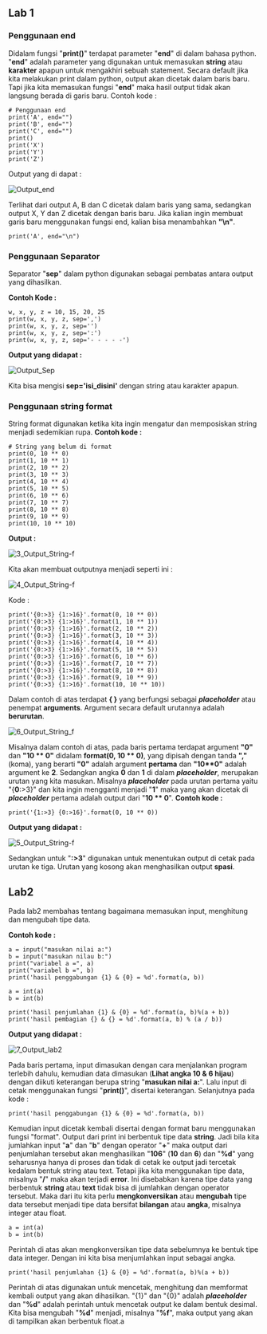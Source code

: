 ## Lab 1

### Penggunaan end
Didalam fungsi "**print()**" terdapat parameter "**end**" di dalam bahasa python. "**end**" adalah parameter yang digunakan untuk memasukan **string** atau **karakter** apapun untuk mengakhiri sebuah statement.  Secara default jika kita melakukan print dalam python, output akan dicetak dalam baris baru. Tapi jika kita memasukan fungsi "**end**" maka hasil output tidak akan langsung berada di garis baru.
Contoh kode :

    # Penggunaan end  
    print('A', end="")  
    print('B', end="")  
    print('C', end="")  
    print()  
    print('X')  
    print('Y')  
    print('Z')

Output yang di dapat :

![Output_end](https://github.com/antonmartinus72/Labo_1-2/blob/master/img/1_Output.PNG)

Terlihat dari output  A, B dan C dicetak dalam baris yang sama, sedangkan output X, Y dan Z dicetak dengan baris baru. Jika kalian ingin membuat garis baru menggunakan fungsi end, kalian bisa menambahkan **"\n"**.

    print('A', end="\n") 

### Penggunaan Separator
Separator "**sep**" dalam python digunakan sebagai pembatas antara output yang dihasilkan.

**Contoh Kode :**

    w, x, y, z = 10, 15, 20, 25  
    print(w, x, y, z, sep=',')  
    print(w, x, y, z, sep='')  
    print(w, x, y, z, sep=':')  
    print(w, x, y, z, sep='- - - - -')
    
**Output yang didapat :**

![Output_Sep](https://github.com/antonmartinus72/Labo_1-2/blob/master/img/2_Output_Sep.PNG)

Kita bisa mengisi **sep='isi_disini'** dengan string atau karakter apapun.

### Penggunaan string format
String format digunakan ketika kita ingin mengatur dan memposiskan string menjadi sedemikian rupa.
**Contoh kode :**

    # String yang belum di format
    print(0, 10 ** 0)  
    print(1, 10 ** 1)  
    print(2, 10 ** 2)  
    print(3, 10 ** 3)  
    print(4, 10 ** 4)  
    print(5, 10 ** 5)  
    print(6, 10 ** 6)  
    print(7, 10 ** 7)  
    print(8, 10 ** 8)  
    print(9, 10 ** 9)  
    print(10, 10 ** 10)
    
**Output :**

![3_Output_String-f](https://github.com/antonmartinus72/Labo_1-2/blob/master/img/3_Output_String-f.PNG)

Kita akan membuat outputnya menjadi seperti ini :

![4_Output_String-f](https://github.com/antonmartinus72/Labo_1-2/blob/master/img/4_Output_String-f.PNG)

Kode :

    print('{0:>3} {1:>16}'.format(0, 10 ** 0))  
    print('{0:>3} {1:>16}'.format(1, 10 ** 1))  
    print('{0:>3} {1:>16}'.format(2, 10 ** 2))  
    print('{0:>3} {1:>16}'.format(3, 10 ** 3))  
    print('{0:>3} {1:>16}'.format(4, 10 ** 4))  
    print('{0:>3} {1:>16}'.format(5, 10 ** 5))  
    print('{0:>3} {1:>16}'.format(6, 10 ** 6))  
    print('{0:>3} {1:>16}'.format(7, 10 ** 7))  
    print('{0:>3} {1:>16}'.format(8, 10 ** 8))  
    print('{0:>3} {1:>16}'.format(9, 10 ** 9))  
    print('{0:>3} {1:>16}'.format(10, 10 ** 10))

Dalam contoh di atas terdapat **{ }** yang berfungsi sebagai ***placeholder*** atau penempat **arguments**.
Argument secara default urutannya adalah **berurutan**. 

![6_Output_String_f](https://github.com/antonmartinus72/Labo_1-2/blob/master/img/6_Output_String-f.png)

Misalnya dalam contoh di atas, pada baris pertama terdapat argument **"0"** dan **"10 ** **0"**** didalam **format(0, 10 ** 0)**, yang dipisah dengan tanda **","** (koma), yang berarti __"0"__ adalah argument  **pertama** dan  __"10**0"__ adalah argument ke **2**.  Sedangkan angka **0** dan **1** di dalam ***placeholder***, merupakan urutan yang kita masukan. Misalnya ***placeholder*** pada urutan pertama yaitu "{**0**:>3}" dan kita ingin mengganti menjadi "**1**" maka yang akan dicetak di ***placeholder*** pertama adalah output dari "**10 ** 0**".
**Contoh kode :**

    print('{1:>3} {0:>16}'.format(0, 10 ** 0))

**Output yang didapat :**

![5_Output_String-f](https://github.com/antonmartinus72/Labo_1-2/blob/master/img/5_Output_String-f.PNG)

Sedangkan untuk "**:>3**" digunakan untuk menentukan output di cetak pada urutan ke tiga. Urutan yang kosong akan menghasilkan output **spasi**.

## Lab2
Pada lab2 membahas tentang bagaimana memasukan input, menghitung dan mengubah tipe data.
	
**Contoh kode :**

    a = input("masukan nilai a:")
    b = input("masukan nilau b:")
    print("variabel a =", a)
    print("variabel b =", b)
    print('hasil penggabungan {1} & {0} = %d'.format(a, b))
    
    a = int(a)
    b = int(b)
    
    print('hasil penjumlahan {1} & {0} = %d'.format(a, b)%(a + b))
    print('hasil pembagian {} & {} = %d'.format(a, b) % (a / b))

**Output yang didapat :**

![7_Output_lab2](https://github.com/antonmartinus72/Labo_1-2/blob/master/img/7_Output_lab2.PNG)

Pada baris pertama, input dimasukan dengan cara menjalankan program terlebih dahulu, kemudian data dimasukan (**Lihat angka 10 & 6 hijau**) dengan diikuti keterangan berupa string "**masukan nilai a:**". Lalu input di cetak menggunakan fungsi "**print()**", disertai keterangan. Selanjutnya pada kode :

    print('hasil penggabungan {1} & {0} = %d'.format(a, b))

Kemudian input dicetak kembali disertai dengan format baru menggunakan fungsi "format". Output dari print ini berbentuk tipe data **string**. Jadi bila kita jumlahkan input "**a**" dan "**b**" dengan operator "**+**" maka output dari penjumlahan tersebut akan menghasilkan "**106**" (**10** dan **6**) dan "**%d**" yang seharusnya hanya di proses dan tidak di cetak ke output jadi tercetak kedalam bentuk string atau text. Tetapi jika kita menggunakan tipe data, misalnya "**/**" maka akan terjadi **error**. Ini disebabkan karena tipe data yang berbentuk **string** atau **text** tidak bisa di jumlahkan dengan operator tersebut. Maka dari itu kita perlu **mengkonversikan** atau **mengubah** tipe data tersebut menjadi tipe data bersifat **bilangan** atau **angka**, misalnya integer atau float.

    a = int(a)
    b = int(b)

Perintah di atas akan mengkonversikan tipe data sebelumnya ke bentuk tipe data integer. Dengan ini kita bisa menjumlahkan input sebagai angka.

    print('hasil penjumlahan {1} & {0} = %d'.format(a, b)%(a + b))

Perintah di atas digunakan untuk mencetak, menghitung dan memformat kembali output yang akan dihasilkan. "{1}" dan "{0}" adalah ***placeholder*** dan "**%d**" adalah perintah untuk mencetak output ke dalam bentuk desimal. Kita bisa mengubah "**%d**" menjadi, misalnya "**%f**", maka output yang akan di tampilkan akan berbentuk float.a